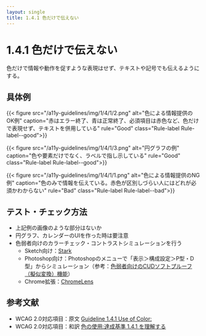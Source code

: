 ```yaml
---
layout: single
title: 1.4.1 色だけで伝えない
---
```


# 1.4.1 色だけで伝えない

色だけで情報や動作を促すような表現はせず、テキストや記号でも伝えるようにする。

## 具体例

{{< figure
  src="/a11y-guidelines/img/1/4/1/2.png"
  alt="色による情報提供のOK例"
  caption="赤はエラー終了、青は正常終了、必須項目は赤色など、色だけで表現せず、テキストを併用している"
  rule="Good"
  class="Rule-label Rule-label--good">}}

{{< figure
  src="/a11y-guidelines/img/1/4/1/3.png"
  alt="円グラフの例"
  caption="色や要素だけでなく、ラベルで指し示している"
  rule="Good"
  class="Rule-label Rule-label--good">}}

{{< figure
  src="/a11y-guidelines/img/1/4/1/1.png"
  alt="色による情報提供のNG例"
  caption="色のみで情報を伝えている。赤色が区別しづらい人にはどれが必須かわからない"
  rule="Bad"
  class="Rule-label Rule-label--bad">}}


## テスト・チェック方法

- 上記例の画像のような部分はないか
- 円グラフ、カレンダーのUIを作った時は要注意
- 色弱者向けのカラーチェック・コントラストシミュレーションを行う
  - Sketch向け：[Stark](http://www.getstark.co/)
  - Photoshop向け：Photoshopのメニューで「表示＞構成設定＞P型・D型」からシミュレーション（参考：[色弱者向けのCUDソフトプルーフ（擬似変換）機能](https://www.adobe.com/jp/joc/pscs4/showcase/vol02/tips/)）
  - Chrome拡張：[ChromeLens](https://chrome.google.com/webstore/detail/chromelens/idikgljglpfilbhaboonnpnnincjhjkd)


## 参考文献

- WCAG 2.0対応項目：原文 [Guideline 1.4.1 Use of Color:](https://www.w3.org/TR/UNDERSTANDING-WCAG20/visual-audio-contrast-without-color.html)
- WCAG 2.0対応項目：和訳 [色の使用:達成基準 1.4.1 を理解する](http://waic.jp/docs/UNDERSTANDING-WCAG20/visual-audio-contrast-without-color.html)

